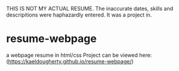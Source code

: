 THIS IS NOT MY ACTUAL RESUME. 
The inaccurate dates, skills and descripitions were haphazardly entered. 
It was a project in.
# resume-webpage
a webpage resume in html/css
Project can be viewed here:
<br>
(https://kaeldougherty.github.io/resume-webpage/)
